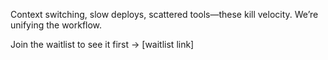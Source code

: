 Context switching, slow deploys, scattered tools—these kill velocity. We’re
unifying the workflow.

Join the waitlist to see it first → [waitlist link]
